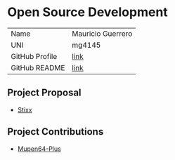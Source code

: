 # Open Source Development

|  |  |
|:--|:--|
|Name|Mauricio Guerrero|
|UNI| mg4145|
| GitHub Profile | [link](https://github.com/Mg4145) |
| GitHub README | [link](https://github.com/mg4145/mg4145/blob/main/README.md) |

## Project Proposal

- [Stixx](../projects/python/stixx.md)

## Project Contributions
- [Mupen64-Plus](../projects/python/mupen64plus.md)
